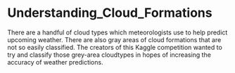 # Understanding_Cloud_Formations
There are a handful of cloud types which meteorologists use to help predict upcoming weather. There are also gray areas of cloud formations that are not so easily classified. The creators of this Kaggle competition wanted to try and classify those grey-area cloudtypes in hopes of increasing the accuracy of weather predictions. 
